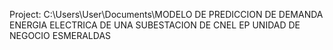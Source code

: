 Project: C:\Users\User\Documents\MODELO DE PREDICCION DE DEMANDA ENERGIA ELECTRICA DE UNA SUBESTACION DE CNEL EP UNIDAD DE NEGOCIO ESMERALDAS